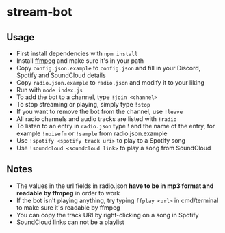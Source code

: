 # stream-bot

## Usage
 - First install dependencies with `npm install`
 - Install [ffmpeg](https://www.ffmpeg.org) and make sure it's in your path
 - Copy `config.json.example` to `config.json` and fill in your Discord, Spotify and SoundCloud details
 - Copy `radio.json.example` to `radio.json` and modify it to your liking
 - Run with `node index.js`
 - To add the bot to a channel, type `!join <channel>`
 - To stop streaming or playing, simply type `!stop`
 - If you want to remove the bot from the channel, use `!leave`
 - All radio channels and audio tracks are listed with `!radio`
 - To listen to an entry in `radio.json` type ! and the name of the entry, for example `!noisefm` or `!sample` from radio.json.example
 - Use `!spotify <spotify track uri>` to play to a Spotify song
 - Use `!soundcloud <soundcloud link>` to play a song from SoundCloud

## Notes
 - The values in the url fields in radio.json **have to be in mp3 format and readable by ffmpeg** in order to work
 - If the bot isn't playing anything, try typing `ffplay <url>` in cmd/terminal to make sure it's readable by ffmpeg
 - You can copy the track URI by right-clicking on a song in Spotify
 - SoundCloud links can not be a playlist
